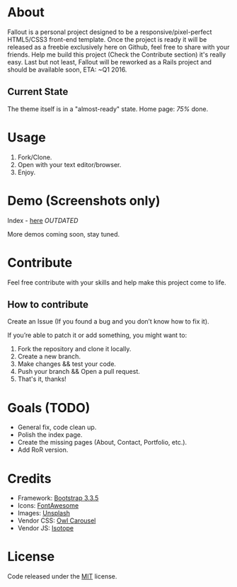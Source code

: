 # About

Fallout is a personal project designed to be a responsive/pixel-perfect HTML5/CSS3 front-end template. Once the project is ready it will be released as a freebie exclusively here on Github, feel free to share with your friends. Help me build this project (Check the Contribute section) it's really easy. Last but not least, Fallout will be reworked as a Rails project and should be available soon, ETA: ~Q1 2016.

## Current State

The theme itself is in a "almost-ready" state. Home page: *75%* done.

# Usage

1. Fork/Clone.
2. Open with your text editor/browser.
3. Enjoy.

# Demo (Screenshots only)

Index - [here](img/index.png) *OUTDATED*

More demos coming soon, stay tuned.

# Contribute

Feel free contribute with your skills and help make this project come to life.

## How to contribute

Create an Issue (If you found a bug and you don’t know how to fix it).

If you’re able to patch it or add something, you might want to:

1. Fork the repository and clone it locally.
2. Create a new branch.
3. Make changes && test your code.
4. Push your branch && Open a pull request.
6. That's it, thanks!

# Goals (TODO)

* General fix, code clean up.
* Polish the index page.
* Create the missing pages (About, Contact, Portfolio, etc.).
* Add RoR version.

# Credits

* Framework: [Bootstrap 3.3.5](http://getbootstrap.com)
* Icons: [FontAwesome](http://fortawesome.github.io/Font-Awesome)
* Images: [Unsplash](http://unsplash.com)
* Vendor CSS: [Owl Carousel](http://owlgraphic.com/owlcarousel)
* Vendor JS: [Isotope](http://isotope.metafizzy.co)

# License

Code released under the [MIT](https://github.com/marlospomin/fallout/blob/master/LICENSE) license.